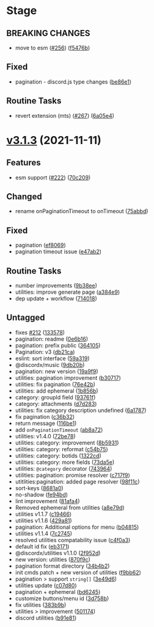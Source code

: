 # Stage

## BREAKING CHANGES

- move to esm ([#256](https://github.com/oceanroleplay/discord.ts/issues/256)) ([f5476b](https://github.com/oceanroleplay/discord.ts/commit/f5476b61ab5a9f7b1cfb6f3593f7efe14c1ed424))

## Fixed

- pagination - discord.js type changes ([be86e1](https://github.com/oceanroleplay/discord.ts/commit/be86e18b5cd986dba8998292e775c7cb74dcc399))

## Routine Tasks

- revert extension (mts) ([#267](https://github.com/oceanroleplay/discord.ts/issues/267)) ([6a05e4](https://github.com/oceanroleplay/discord.ts/commit/6a05e4ab5e94e57d1c28641eaff17eca81885a06))

# [v3.1.3](https://github.com/oceanroleplay/discord.ts/releases/tag/u-v3.1.3) (2021-11-11)

## Features

- esm support ([#222](https://github.com/oceanroleplay/discord.ts/issues/222)) ([70c209](https://github.com/oceanroleplay/discord.ts/commit/70c209b967b9786ce0b4caf1762a7e05163bda0c))

## Changed

- rename onPaginationTimeout to onTimeout ([75abbd](https://github.com/oceanroleplay/discord.ts/commit/75abbd84b02cf5ac1d60ee74a6550093380c1856))

## Fixed

- pagination ([ef8069](https://github.com/oceanroleplay/discord.ts/commit/ef80694c5648810bc61dc64a40ee1b0d7c93df74))
- pagination timeout issue ([e47ab2](https://github.com/oceanroleplay/discord.ts/commit/e47ab21aa20dd12a84a00acca10abe3e0020bb67))

## Routine Tasks

- number improvements ([9b38ee](https://github.com/oceanroleplay/discord.ts/commit/9b38eed20236075a962aa2cfb1c22adff1060a2f))
- utilities: improve generate page ([a384e9](https://github.com/oceanroleplay/discord.ts/commit/a384e9be043769a82a0b92f3431a02659f4e8788))
- dep update + workflow ([714018](https://github.com/oceanroleplay/discord.ts/commit/714018c53171bede794c91815c48b0b429682c9d))

## Untagged

- fixes [#212](https://github.com/oceanroleplay/discord.ts/issues/212) ([133578](https://github.com/oceanroleplay/discord.ts/commit/133578ec807b3c0302476b5c388b3e3b34a4c77c))
- pagination: readme ([0e6b16](https://github.com/oceanroleplay/discord.ts/commit/0e6b16cda97ad57ba8245815d9658979789f0165))
- pagination: prefix public ([364105](https://github.com/oceanroleplay/discord.ts/commit/364105e743b42190004f61c36a9ed7ff80b96742))
- Pagination: v3 ([db21ca](https://github.com/oceanroleplay/discord.ts/commit/db21ca1a1df1595aa683f645f68d498479330d1d))
- eslint: sort interface ([59a319](https://github.com/oceanroleplay/discord.ts/commit/59a319e48296fb3bf30ecf242c5e8dfde2a245a5))
- @discordx/music ([9db20b](https://github.com/oceanroleplay/discord.ts/commit/9db20b4095097cd5fc63fc0c2002b9eb6e6db9d4))
- pagination: new version ([19a9f9](https://github.com/oceanroleplay/discord.ts/commit/19a9f99ab5c155b3c234d32742afbcd9dd2b3841))
- utilities: pagination improvement ([b30717](https://github.com/oceanroleplay/discord.ts/commit/b30717386e020d29c3f144bc2cb71af17cd88bb6))
- utilities: fix pagination ([76e42b](https://github.com/oceanroleplay/discord.ts/commit/76e42ba8cb227edb34370e93c2e8acdf61b94817))
- utilities: add ephemeral ([1b856b](https://github.com/oceanroleplay/discord.ts/commit/1b856b6695c7bce06d60dfe40ea509db3b80b2fa))
- category: groupId field ([93761f](https://github.com/oceanroleplay/discord.ts/commit/93761f557cb6ecfbd9891db0fa83de48713a5a10))
- category: attachments ([d7d283](https://github.com/oceanroleplay/discord.ts/commit/d7d283a4af9add1d53904609076dc6db7c459272))
- utilities: fix category description undefined ([6a1787](https://github.com/oceanroleplay/discord.ts/commit/6a1787ddb2158b9b5171d24862dc78df335bc4fc))
- fix pagination ([c36b32](https://github.com/oceanroleplay/discord.ts/commit/c36b328c5374b582b7de9f97fd171f7876030fdc))
- return message ([116be1](https://github.com/oceanroleplay/discord.ts/commit/116be1bc76165114eb52b71df476aff34cadcd27))
- add `onPaginationTimeout` ([ab8a72](https://github.com/oceanroleplay/discord.ts/commit/ab8a72c7b97c53d31e5d40d9c4eec94e7922badf))
- utilities: v1.4.0 ([72be78](https://github.com/oceanroleplay/discord.ts/commit/72be785db2e2e292e8de6bbf3aec9f0ce551cffe))
- utilities: category: improvement ([8b5931](https://github.com/oceanroleplay/discord.ts/commit/8b59312f522d5c20d3593d6d3e4d8d9ca475b9d1))
- utilities: category: reformat ([c54b75](https://github.com/oceanroleplay/discord.ts/commit/c54b75d83c2fc868bec4c985f777a05725e266d4))
- utilities: category: botids ([1322cd](https://github.com/oceanroleplay/discord.ts/commit/1322cdff702ed73c8addab198f0ae83b20875859))
- utilities: category: more fields ([73da5e](https://github.com/oceanroleplay/discord.ts/commit/73da5ef8c226bfb5c7d5a52b464ce99665bb1c1b))
- utilities: `@category` decorator ([743964](https://github.com/oceanroleplay/discord.ts/commit/74396465a0af3af158bd747cf4627aef052488be))
- utilities: pagination: promise resolver ([c717f9](https://github.com/oceanroleplay/discord.ts/commit/c717f9a6a431a444cc6e55092e59b45c515836d1))
- utitlities:pagination: added page resolver ([98f11c](https://github.com/oceanroleplay/discord.ts/commit/98f11c5d2964dab93306544af5bb94ea683573ae))
- sort-keys ([8681a0](https://github.com/oceanroleplay/discord.ts/commit/8681a01b2bb953937b3610e62346d0bcfd61871d))
- no-shadow ([fe94bd](https://github.com/oceanroleplay/discord.ts/commit/fe94bd14109d51f6b226dd8303d799cc78352765))
- lint improvement ([81afa4](https://github.com/oceanroleplay/discord.ts/commit/81afa456b3f4afa98f44267d999f68a853c20504))
- Removed ephemeral from utilities ([a8e79d](https://github.com/oceanroleplay/discord.ts/commit/a8e79dff9138d2d449a67e2a12d7ec9ec227acec))
- utilities v1.1.7 ([c19466](https://github.com/oceanroleplay/discord.ts/commit/c19466a5d3dce9fab942080a092c06d098ed99ea))
- utilities v1.1.6 ([429a81](https://github.com/oceanroleplay/discord.ts/commit/429a816b8c88cb9730afda84ea6a6da22a6cc9df))
- pagination: Additional options for menu ([b04815](https://github.com/oceanroleplay/discord.ts/commit/b04815c9402b853d2e35e70fb167dcdd50f6a96d))
- utilities v1.1.4 ([7c2745](https://github.com/oceanroleplay/discord.ts/commit/7c2745f202f74dd211b12f448d07abcee987960f))
- resolved utilities compatability issue ([c4f0a3](https://github.com/oceanroleplay/discord.ts/commit/c4f0a365970ea71efcf1f430905572ccb233a005))
- default id fix ([eb3171](https://github.com/oceanroleplay/discord.ts/commit/eb31718c13049ab90914890925b21419d3f2afe4))
- @discordx/utilities v1.1.0 ([2f952d](https://github.com/oceanroleplay/discord.ts/commit/2f952ddddb742ce7d4bc6dbebbd43b37b9d55a66))
- new version: utilities ([870f9c](https://github.com/oceanroleplay/discord.ts/commit/870f9c0b5c69883867da144e07fb81846cebfe77))
- pagination format directory ([34b4b2](https://github.com/oceanroleplay/discord.ts/commit/34b4b2b6a901031b37de47a6b1a748ef9750e1f4))
- init cmds patch + new version of utilities ([f9bb62](https://github.com/oceanroleplay/discord.ts/commit/f9bb62320147bc886deea8e576798f0063e698b3))
- pagination > support `string[]` ([3e49d6](https://github.com/oceanroleplay/discord.ts/commit/3e49d694dcabd8167a16ef378f550eff77eb930c))
- utilities update ([c07d80](https://github.com/oceanroleplay/discord.ts/commit/c07d80439badc70fa4e1d673c61aaf3787587243))
- pagination + ephemeral ([bd6245](https://github.com/oceanroleplay/discord.ts/commit/bd62455e1733e75a3dacd08e7b7578b94e04bb4e))
- customize buttons/menu id ([3d758b](https://github.com/oceanroleplay/discord.ts/commit/3d758b8e48aae0bd5cd6abec51a2505b4ebc049a))
- fix utilities ([383b9b](https://github.com/oceanroleplay/discord.ts/commit/383b9ba3c5345da004a72d2e28d94cbbcaa30217))
- utilities > improvement ([501174](https://github.com/oceanroleplay/discord.ts/commit/501174a6812032353bc70a30c8a3f7ff0b1338a6))
- discord utilities ([b91e81](https://github.com/oceanroleplay/discord.ts/commit/b91e814cfa81f7999dc0fa3111216d01e49d05ee))
